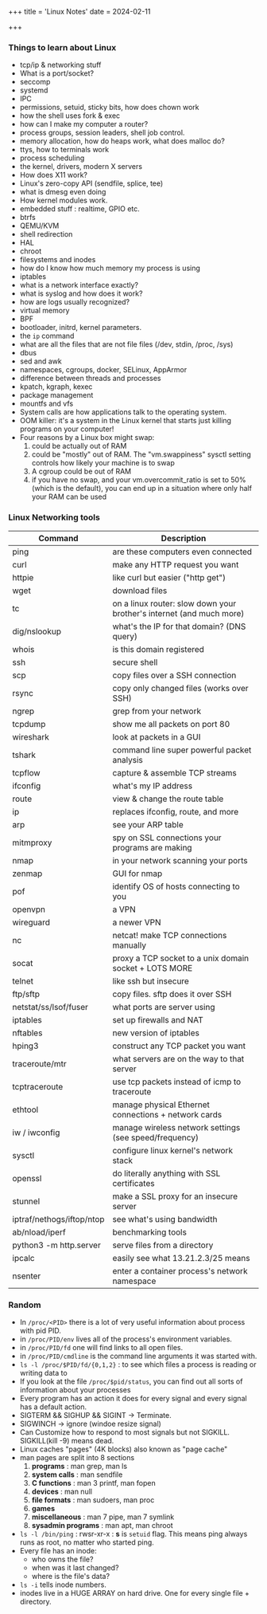 +++
title = 'Linux Notes'
date = 2024-02-11

+++

### Things to learn about Linux

- tcp/ip & networking stuff
- What is a port/socket?
- seccomp
- systemd
- IPC
- permissions, setuid, sticky bits, how does chown work
- how the shell uses fork & exec
- how can I make my computer a router?
- process groups, session leaders, shell job control.
- memory allocation, how do heaps work, what does malloc do?
- ttys, how to terminals work
- process scheduling
- the kernel, drivers, modern X servers
- How does X11 work?
- Linux's zero-copy API (sendfile, splice, tee)
- what is dmesg even doing
- How kernel modules work.
- embedded stuff : realtime, GPIO etc.
- btrfs
- QEMU/KVM
- shell redirection
- HAL
- chroot
- filesystems and inodes
- how do I know how much memory my process is using
- iptables
- what is a network interface exactly?
- what is syslog and how does it work?
- how are logs usually recognized?
- virtual memory
- BPF
- bootloader, initrd, kernel parameters.
- the `ip` command
- what are all the files that are not file files (/dev, stdin, /proc, /sys)
- dbus
- sed and awk
- namespaces, cgroups, docker, SELinux, AppArmor
- difference between threads and processes
- kpatch, kgraph, kexec
- package management
- mountfs and vfs
- System calls are how applications talk to the operating system.
- OOM killer: it's a system in the Linux kernel that starts just killing programs on your computer!
- Four reasons by a Linux box might swap:
  1. could be actually out of RAM
  2. could be "mostly" out of RAM. The "vm.swappiness" sysctl setting controls how likely your machine is to swap
  3. A cgroup could be out of RAM
  4. if you have no swap, and your vm.overcommit_ratio is set to 50% (which is the default), you can end up in a situation where only half your RAM can be used

### Linux Networking tools

| Command                   | Description                                                          |
| ------------------------- | -------------------------------------------------------------------- |
| ping                      | are these computers even connected                                   |
| curl                      | make any HTTP request you want                                       |
| httpie                    | like curl but easier ("http get")                                    |
| wget                      | download files                                                       |
| tc                        | on a linux router: slow down your brother's internet (and much more) |
| dig/nslookup              | what's the IP for that domain? (DNS query)                           |
| whois                     | is this domain registered                                            |
| ssh                       | secure shell                                                         |
| scp                       | copy files over a SSH connection                                     |
| rsync                     | copy only changed files (works over SSH)                             |
| ngrep                     | grep from your network                                               |
| tcpdump                   | show me all packets on port 80                                       |
| wireshark                 | look at packets in a GUI                                             |
| tshark                    | command line super powerful packet analysis                          |
| tcpflow                   | capture & assemble TCP streams                                       |
| ifconfig                  | what's my IP address                                                 |
| route                     | view & change the route table                                        |
| ip                        | replaces ifconfig, route, and more                                   |
| arp                       | see your ARP table                                                   |
| mitmproxy                 | spy on SSL connections your programs are making                      |
| nmap                      | in your network scanning your ports                                  |
| zenmap                    | GUI for nmap                                                         |
| pof                       | identify OS of hosts connecting to you                               |
| openvpn                   | a VPN                                                                |
| wireguard                 | a newer VPN                                                          |
| nc                        | netcat! make TCP connections manually                                |
| socat                     | proxy a TCP socket to a unix domain socket + LOTS MORE               |
| telnet                    | like ssh but insecure                                                |
| ftp/sftp                  | copy files. sftp does it over SSH                                    |
| netstat/ss/lsof/fuser     | what ports are server using                                          |
| iptables                  | set up firewalls and NAT                                             |
| nftables                  | new version of iptables                                              |
| hping3                    | construct any TCP packet you want                                    |
| traceroute/mtr            | what servers are on the way to that server                           |
| tcptraceroute             | use tcp packets instead of icmp to traceroute                        |
| ethtool                   | manage physical Ethernet connections + network cards                 |
| iw / iwconfig             | manage wireless network settings (see speed/frequency)               |
| sysctl                    | configure linux kernel's network stack                               |
| openssl                   | do literally anything with SSL certificates                          |
| stunnel                   | make a SSL proxy for an insecure server                              |
| iptraf/nethogs/iftop/ntop | see what's using bandwidth                                           |
| ab/nload/iperf            | benchmarking tools                                                   |
| python3 -m http.server    | serve files from a directory                                         |
| ipcalc                    | easily see what 13.21.2.3/25 means                                   |
| nsenter                   | enter a container process's network namespace                        |

### Random

- In `/proc/<PID>` there is a lot of very useful information about process with pid PID.
- in `/proc/PID/env` lives all of the process's environment variables.
- in `/proc/PID/fd` one will find links to all open files.
- in `/proc/PID/cmdline` is the command line arguments it was started with.
- `ls -l /proc/$PID/fd/{0,1,2}` : to see which files a process is reading or writing data to
- If you look at the file `/proc/$pid/status`, you can find out all sorts of information about your processes
- Every program has an action it does for every signal and every signal has a default action.
- SIGTERM && SIGHUP && SIGINT -> Terminate.
- SIGWINCH -> ignore (windoe resize signal)
- Can Customize how to respond to most signals but not SIGKILL. SIGKILL(kill -9) means dead.
- Linux caches "pages" (4K blocks) also known as "page cache"
- man pages are split into 8 sections
  1. **programs** : man grep, man ls
  2. **system calls** : man sendfile
  3. **C functions** : man 3 printf, man fopen
  4. **devices** : man null
  5. **file formats** : man sudoers, man proc
  6. **games**
  7. **miscellaneous** : man 7 pipe, man 7 symlink
  8. **sysadmin programs** : man apt, man chroot
- `ls -l /bin/ping` : rwsr-xr-x : **s** is `setuid` flag. This means ping always runs as root, no matter who started ping.
- Every file has an inode:
  - who owns the file?
  - when was it last changed?
  - where is the file's data?
- `ls -i` tells inode numbers.
- inodes live in a HUGE ARRAY on hard drive. One for every single file + directory.

